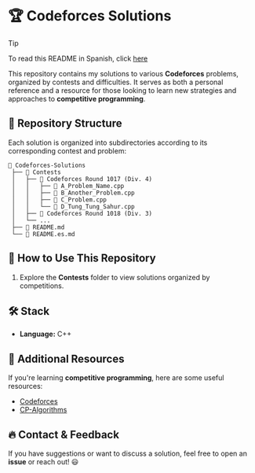 
# 🏆 Codeforces Solutions

> [!TIP]
> To read this README in Spanish, click [here]()

This repository contains my solutions to various **Codeforces** problems, organized by contests and difficulties. It serves as both a personal reference and a resource for those looking to learn new strategies and approaches to **competitive programming**.

## 📌 Repository Structure
Each solution is organized into subdirectories according to its corresponding contest and problem:

```
📂 Codeforces-Solutions
 ├── 📂 Contests
 │   ├── 📂 Codeforces Round 1017 (Div. 4)
 │   │   ├── 📝 A_Problem_Name.cpp
 │   │   ├── 📝 B_Another_Problem.cpp
 │   │   ├── 📝 C_Problem.cpp
 │   │   └── 📝 D_Tung_Tung_Sahur.cpp
 │   ├── 📂 Codeforces Round 1018 (Div. 3)
 │   └── ...
 ├── 📜 README.md
 └── 📜 README.es.md
```

## 🚀 How to Use This Repository
1. Explore the **Contests** folder to view solutions organized by competitions.

## 🛠️ Stack
- **Language:** C++ 

## 📖 Additional Resources
If you're learning **competitive programming**, here are some useful resources:
- [Codeforces](https://codeforces.com/)
- [CP-Algorithms](https://cp-algorithms.com/)

## 🔥 Contact & Feedback
If you have suggestions or want to discuss a solution, feel free to open an **issue** or reach out! 😃
